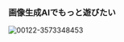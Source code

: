 ### 画像生成AIでもっと遊びたい
![00122-3573348453](https://github.com/heikyomuraichi/heikyomuraichi/assets/42484539/b84b1810-d204-43a2-a9f3-70ea105c2f9b)

<!--
**heikyomuraichi/heikyomuraichi** is a ✨ _special_ ✨ repository because its `README.md` (this file) appears on your GitHub profile.

Here are some ideas to get you started:

- 🔭 I’m currently working on ...
- 🌱 I’m currently learning ...
- 👯 I’m looking to collaborate on ...
- 🤔 I’m looking for help with ...
- 💬 Ask me about ...
- 📫 How to reach me: ...
- 😄 Pronouns: ...
- ⚡ Fun fact: ...
-->

